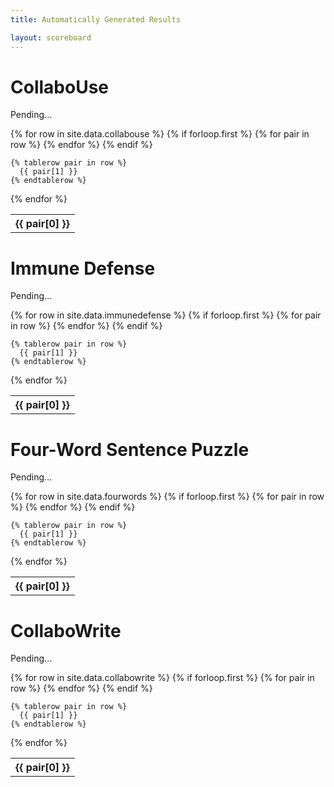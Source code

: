 ```yaml
---
title: Automatically Generated Results

layout: scoreboard
---
```


# CollaboUse
Pending...
<table>
  {% for row in site.data.collabouse %}
    {% if forloop.first %}
    <tr>
      {% for pair in row %}
        <th>{{ pair[0] }}</th>
      {% endfor %}
    </tr>
    {% endif %}

    {% tablerow pair in row %}
      {{ pair[1] }}
    {% endtablerow %}
{% endfor %}
</table>

# Immune Defense
Pending...
<table>
  {% for row in site.data.immunedefense %}
    {% if forloop.first %}
    <tr>
      {% for pair in row %}
        <th>{{ pair[0] }}</th>
      {% endfor %}
    </tr>
    {% endif %}

    {% tablerow pair in row %}
      {{ pair[1] }}
    {% endtablerow %}
{% endfor %}
</table>

# Four-Word Sentence Puzzle
Pending...
<table>
  {% for row in site.data.fourwords %}
    {% if forloop.first %}
    <tr>
      {% for pair in row %}
        <th>{{ pair[0] }}</th>
      {% endfor %}
    </tr>
    {% endif %}

    {% tablerow pair in row %}
      {{ pair[1] }}
    {% endtablerow %}
{% endfor %}
</table>

# CollaboWrite
Pending...
<table>
  {% for row in site.data.collabowrite %}
    {% if forloop.first %}
    <tr>
      {% for pair in row %}
        <th>{{ pair[0] }}</th>
      {% endfor %}
    </tr>
    {% endif %}

    {% tablerow pair in row %}
      {{ pair[1] }}
    {% endtablerow %}
{% endfor %}
</table>
